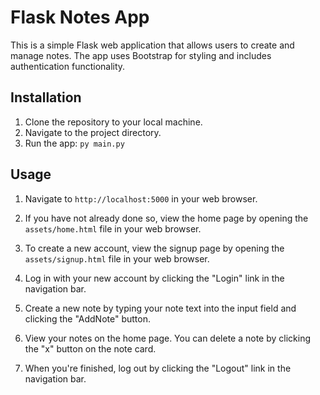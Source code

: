 # Flask Notes App

This is a simple Flask web application that allows users to create and manage notes. The app uses Bootstrap for styling and includes authentication functionality.

## Installation

1. Clone the repository to your local machine.
2. Navigate to the project directory.
3. Run the app: `py main.py`

## Usage

1. Navigate to `http://localhost:5000` in your web browser.
2. If you have not already done so, view the home page by opening the `assets/home.html` file in your web browser.
3. To create a new account, view the signup page by opening the `assets/signup.html` file in your web browser.
4. Log in with your new account by clicking the "Login" link in the navigation bar.
5. Create a new note by typing your note text into the input field and clicking the "AddNote" button.
6. View your notes on the home page. You can delete a note by clicking the "x" button on the note card.

7. When you're finished, log out by clicking the "Logout" link in the navigation bar.
